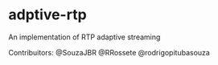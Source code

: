 # adptive-rtp
An implementation of RTP adaptive streaming

Contribuitors:
@SouzaJBR
@RRossete
@rodrigopitubasouza
